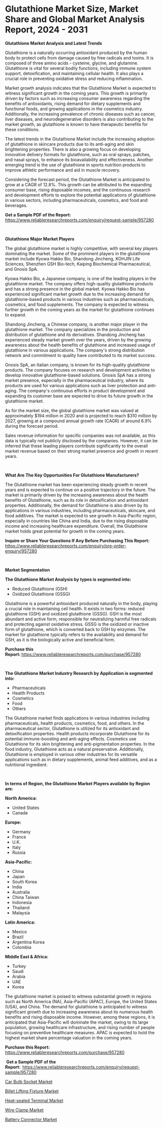 <p><h1>Glutathione Market Size, Market Share and Global Market Analysis Report, 2024 - 2031</h1></p><p><strong>Glutathione Market Analysis and Latest Trends</strong></p>
<p><p>Glutathione is a naturally occurring antioxidant produced by the human body to protect cells from damage caused by free radicals and toxins. It is composed of three amino acids - cysteine, glycine, and glutamine. Glutathione is vital for several bodily functions, including immune system support, detoxification, and maintaining cellular health. It also plays a crucial role in preventing oxidative stress and reducing inflammation.</p><p>Market growth analysis indicates that the Glutathione Market is expected to witness significant growth in the coming years. This growth is primarily driven by factors such as increasing consumer awareness regarding the benefits of antioxidants, rising demand for dietary supplements and functional foods, and growing applications in the cosmetics industry. Additionally, the increasing prevalence of chronic diseases such as cancer, liver diseases, and neurodegenerative disorders is also contributing to the market growth, as glutathione is known to have therapeutic benefits for these conditions.</p><p>The latest trends in the Glutathione Market include the increasing adoption of glutathione in skincare products due to its anti-aging and skin brightening properties. There is also a growing focus on developing innovative delivery formats for glutathione, such as oral sprays, patches, and nasal sprays, to enhance its bioavailability and effectiveness. Another emerging trend is the use of glutathione in sports nutrition products to improve athletic performance and aid in muscle recovery.</p><p>Considering the forecast period, the Glutathione Market is anticipated to grow at a CAGR of 12.8%. This growth can be attributed to the expanding consumer base, rising disposable incomes, and the continuous research and development efforts to explore the potential applications of glutathione in various sectors, including pharmaceuticals, cosmetics, and food and beverages.</p></p>
<p><strong>Get a Sample PDF of the Report:&nbsp;</strong> <a href="https://www.reliableresearchreports.com/enquiry/request-sample/957280">https://www.reliableresearchreports.com/enquiry/request-sample/957280</a></p>
<p>&nbsp;</p>
<p><strong>Glutathione Major Market Players</strong></p>
<p><p>The global glutathione market is highly competitive, with several key players dominating the market. Some of the prominent players in the glutathione market include Kyowa Hakko Bio, Shandong Jincheng, KOHJIN Life Sciences, Shenzhen GSH Bio-tech, Kaiping Biochemical Pharmaceutical, and Gnosis SpA.</p><p>Kyowa Hakko Bio, a Japanese company, is one of the leading players in the glutathione market. The company offers high-quality glutathione products and has a strong presence in the global market. Kyowa Hakko Bio has experienced significant market growth due to the increasing demand for glutathione-based products in various industries such as pharmaceuticals, cosmetics, and food supplements. The company is expected to witness further growth in the coming years as the market for glutathione continues to expand.</p><p>Shandong Jincheng, a Chinese company, is another major player in the glutathione market. The company specializes in the production and distribution of glutathione and its derivatives. Shandong Jincheng has experienced steady market growth over the years, driven by the growing awareness about the health benefits of glutathione and increased usage of glutathione in various applications. The company's strong distribution network and commitment to quality have contributed to its market success.</p><p>Gnosis SpA, an Italian company, is known for its high-quality glutathione products. The company focuses on research and development activities to develop innovative glutathione-based solutions. Gnosis SpA has a strong market presence, especially in the pharmaceutical industry, where its products are used for various applications such as liver protection and anti-aging. The company's continuous efforts in product development and expanding its customer base are expected to drive its future growth in the glutathione market.</p><p>As for the market size, the global glutathione market was valued at approximately $194 million in 2020 and is projected to reach $310 million by 2027, growing at a compound annual growth rate (CAGR) of around 6.9% during the forecast period.</p><p>Sales revenue information for specific companies was not available, as this data is typically not publicly disclosed by the companies. However, it can be inferred that these leading players contribute significantly to the overall market revenue based on their strong market presence and growth in recent years.</p></p>
<p>&nbsp;</p>
<p><strong>What Are The Key Opportunities For Glutathione Manufacturers?</strong></p>
<p><p>The Glutathione market has been experiencing steady growth in recent years and is expected to continue on a positive trajectory in the future. The market is primarily driven by the increasing awareness about the health benefits of Glutathione, such as its role in detoxification and antioxidant properties. Additionally, the demand for Glutathione is also driven by its applications in various industries, including pharmaceuticals, skincare, and food additives. The market is expected to see growth in Asia-Pacific region, especially in countries like China and India, due to the rising disposable income and increasing healthcare expenditure. Overall, the Glutathione market holds great potential for growth in the coming years.</p></p>
<p><strong>Inquire or Share Your Questions If Any Before Purchasing This Report:</strong> <a href="https://www.reliableresearchreports.com/enquiry/pre-order-enquiry/957280">https://www.reliableresearchreports.com/enquiry/pre-order-enquiry/957280</a></p>
<p>&nbsp;</p>
<p><strong>Market Segmentation</strong></p>
<p><strong>The Glutathione Market Analysis by types is segmented into:</strong></p>
<p><ul><li>Reduced Glutathione (GSH)</li><li>Oxidized Glutathione (GSSG)</li></ul></p>
<p><p>Glutathione is a powerful antioxidant produced naturally in the body, playing a crucial role in maintaining cell health. It exists in two forms: reduced glutathione (GSH) and oxidized glutathione (GSSG). GSH is the most abundant and active form, responsible for neutralizing harmful free radicals and protecting against oxidative stress. GSSG is the oxidized or inactive form of glutathione, which is converted back to GSH by enzymes. The market for glutathione typically refers to the availability and demand for GSH, as it is the biologically active and beneficial form.</p></p>
<p><strong>Purchase this Report:&nbsp;</strong><a href="https://www.reliableresearchreports.com/purchase/957280">https://www.reliableresearchreports.com/purchase/957280</a></p>
<p>&nbsp;</p>
<p><strong>The Glutathione Market Industry Research by Application is segmented into:</strong></p>
<p><ul><li>Pharmaceuticals</li><li>Health Products</li><li>Cosmetics</li><li>Food</li><li>Others</li></ul></p>
<p><p>The Glutathione market finds applications in various industries including pharmaceuticals, health products, cosmetics, food, and others. In the pharmaceutical sector, Glutathione is utilized for its antioxidant and detoxification properties. Health products incorporate Glutathione for its potential immune-boosting and anti-aging effects. Cosmetics use Glutathione for its skin brightening and anti-pigmentation properties. In the food industry, Glutathione acts as a natural preservative. Additionally, Glutathione is employed in various other industries for its versatile applications such as in dietary supplements, animal feed additives, and as a nutritional ingredient.</p></p>
<p>&nbsp;</p>
<p><strong>In terms of Region, the Glutathione Market Players available by Region are:</strong></p>
<p>
    <p> <strong> North America: </strong>
        <ul>
            <li>United States</li>
            <li>Canada</li>
        </ul>
        </p> 
    <p> <strong> Europe: </strong>
        <ul>
            <li>Germany</li>
            <li>France</li>
            <li>U.K.</li>
            <li>Italy</li>
            <li>Russia</li>
        </ul>
        </p> 
    <p> <strong> Asia-Pacific: </strong>
        <ul>
            <li>China</li>
            <li>Japan</li>
            <li>South Korea</li>
            <li>India</li>
            <li>Australia</li>
            <li>China Taiwan</li>
            <li>Indonesia</li>
            <li>Thailand</li>
            <li>Malaysia</li>
        </ul>
        </p> 
    <p> <strong> Latin America: </strong>
        <ul>
            <li>Mexico</li>
            <li>Brazil</li>
            <li>Argentina Korea</li>
            <li>Colombia</li>
        </ul>
        </p> 
    <p> <strong> Middle East & Africa: </strong>
        <ul>
            <li>Turkey</li>
            <li>Saudi</li>
            <li>Arabia</li>
            <li>UAE</li>
            <li>Korea</li>
        </ul>
    </p>
    </p>
<p><p>The glutathione market is poised to witness substantial growth in regions such as North America (NA), Asia-Pacific (APAC), Europe, the United States (USA), and China. The demand for glutathione is anticipated to witness significant growth due to increasing awareness about its numerous health benefits and rising disposable income. However, among these regions, it is anticipated that Asia-Pacific will dominate the market, owing to its large population, growing healthcare infrastructure, and rising number of people focusing on preventive healthcare measures. APAC is expected to hold the highest market share percentage valuation in the coming years.</p></p>
<p><strong>Purchase this Report: </strong><a href="https://www.reliableresearchreports.com/purchase/957280">https://www.reliableresearchreports.com/purchase/957280</a></p>
<p>&nbsp;<strong>Get a Sample PDF of the Report:&nbsp;&nbsp;</strong><a href="https://www.reliableresearchreports.com/enquiry/request-sample/957280">https://www.reliableresearchreports.com/enquiry/request-sample/957280</a></p>
<p><strong></strong></p>
<p><p><a href="https://medium.com/@marcellakin2023/analyzing-car-bulb-socket-market-global-industry-perspective-and-forecast-2024-to-2031-eef7de49aebc">Car Bulb Socket Market</a></p><p><a href="https://medium.com/@marcellakin2023/decoding-billet-lifting-fixture-market-metrics-market-share-trends-and-growth-patterns-48a9d09fe3c3">Billet Lifting Fixture Market</a></p><p><a href="https://medium.com/@marcellakin2023/heat-sealed-terminal-market-trends-and-market-analysis-forecasted-for-period-2024-2031-3a76ac1bcb39">Heat-sealed Terminal Market</a></p><p><a href="https://medium.com/@marcellakin2023/analyzing-wire-clamp-market-global-industry-perspective-and-forecast-2024-to-2031-e964d7e0859c">Wire Clamp Market</a></p><p><a href="https://medium.com/@magaliortiz1955/battery-connector-market-insights-into-market-cagr-market-trends-and-growth-strategies-b618f3b84cc6">Battery Connector Market</a></p></p>